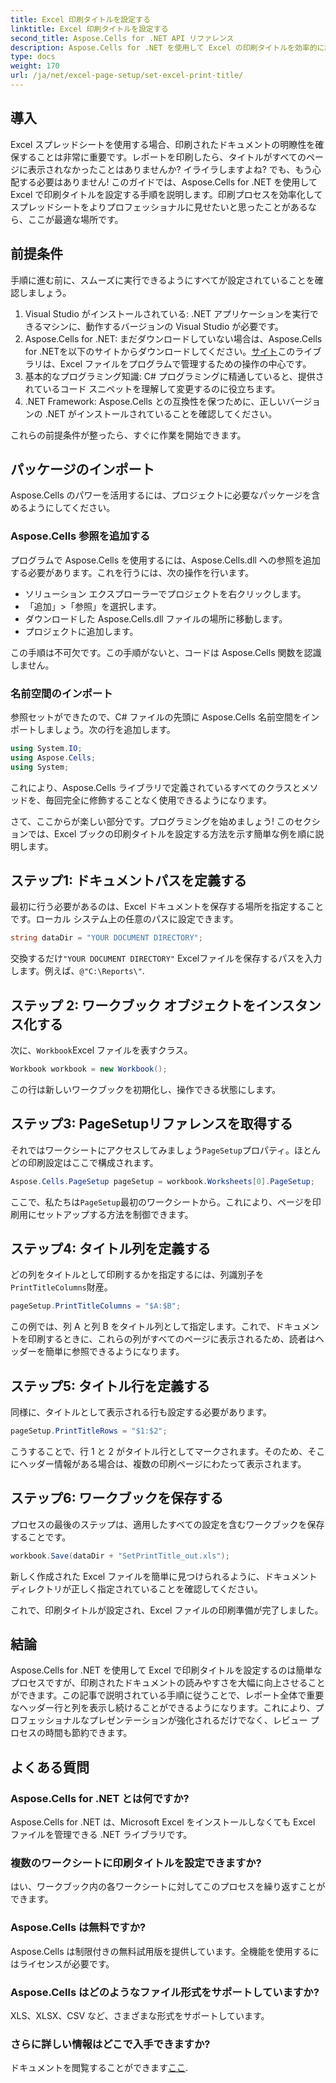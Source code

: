 ```yaml
---
title: Excel 印刷タイトルを設定する
linktitle: Excel 印刷タイトルを設定する
second_title: Aspose.Cells for .NET API リファレンス
description: Aspose.Cells for .NET を使用して Excel の印刷タイトルを効率的に設定する方法を学びます。ステップ バイ ステップ ガイドを使用して印刷プロセスを効率化します。
type: docs
weight: 170
url: /ja/net/excel-page-setup/set-excel-print-title/
---
```

## 導入

Excel スプレッドシートを使用する場合、印刷されたドキュメントの明瞭性を確保することは非常に重要です。レポートを印刷したら、タイトルがすべてのページに表示されなかったことはありませんか? イライラしますよね? でも、もう心配する必要はありません! このガイドでは、Aspose.Cells for .NET を使用して Excel で印刷タイトルを設定する手順を説明します。印刷プロセスを効率化してスプレッドシートをよりプロフェッショナルに見せたいと思ったことがあるなら、ここが最適な場所です。

## 前提条件

手順に進む前に、スムーズに実行できるようにすべてが設定されていることを確認しましょう。

1. Visual Studio がインストールされている: .NET アプリケーションを実行できるマシンに、動作するバージョンの Visual Studio が必要です。
2.  Aspose.Cells for .NET: まだダウンロードしていない場合は、Aspose.Cells for .NETを以下のサイトからダウンロードしてください。[サイト](https://releases.aspose.com/cells/net/)このライブラリは、Excel ファイルをプログラムで管理するための操作の中心です。
3. 基本的なプログラミング知識: C# プログラミングに精通していると、提供されているコード スニペットを理解して変更するのに役立ちます。
4. .NET Framework: Aspose.Cells との互換性を保つために、正しいバージョンの .NET がインストールされていることを確認してください。

これらの前提条件が整ったら、すぐに作業を開始できます。

## パッケージのインポート

Aspose.Cells のパワーを活用するには、プロジェクトに必要なパッケージを含めるようにしてください。 

### Aspose.Cells 参照を追加する

プログラムで Aspose.Cells を使用するには、Aspose.Cells.dll への参照を追加する必要があります。これを行うには、次の操作を行います。

- ソリューション エクスプローラーでプロジェクトを右クリックします。
- 「追加」>「参照」を選択します。
- ダウンロードした Aspose.Cells.dll ファイルの場所に移動します。
- プロジェクトに追加します。

この手順は不可欠です。この手順がないと、コードは Aspose.Cells 関数を認識しません。

### 名前空間のインポート

参照セットができたので、C# ファイルの先頭に Aspose.Cells 名前空間をインポートしましょう。次の行を追加します。

```csharp
using System.IO;
using Aspose.Cells;
using System;
```

これにより、Aspose.Cells ライブラリで定義されているすべてのクラスとメソッドを、毎回完全に修飾することなく使用できるようになります。

さて、ここからが楽しい部分です。プログラミングを始めましょう! このセクションでは、Excel ブックの印刷タイトルを設定する方法を示す簡単な例を順に説明します。

## ステップ1: ドキュメントパスを定義する

最初に行う必要があるのは、Excel ドキュメントを保存する場所を指定することです。ローカル システム上の任意のパスに設定できます。 

```csharp
string dataDir = "YOUR DOCUMENT DIRECTORY";
```

交換するだけ`"YOUR DOCUMENT DIRECTORY"` Excelファイルを保存するパスを入力します。例えば、`@"C:\Reports\"`.

## ステップ 2: ワークブック オブジェクトをインスタンス化する

次に、`Workbook`Excel ファイルを表すクラス。

```csharp
Workbook workbook = new Workbook();
```

この行は新しいワークブックを初期化し、操作できる状態にします。

## ステップ3: PageSetupリファレンスを取得する

それではワークシートにアクセスしてみましょう`PageSetup`プロパティ。ほとんどの印刷設定はここで構成されます。

```csharp
Aspose.Cells.PageSetup pageSetup = workbook.Worksheets[0].PageSetup;
```

ここで、私たちは`PageSetup`最初のワークシートから。これにより、ページを印刷用にセットアップする方法を制御できます。

## ステップ4: タイトル列を定義する

どの列をタイトルとして印刷するかを指定するには、列識別子を`PrintTitleColumns`財産。 

```csharp
pageSetup.PrintTitleColumns = "$A:$B";
```

この例では、列 A と列 B をタイトル列として指定します。これで、ドキュメントを印刷するときに、これらの列がすべてのページに表示されるため、読者はヘッダーを簡単に参照できるようになります。

## ステップ5: タイトル行を定義する

同様に、タイトルとして表示される行も設定する必要があります。

```csharp
pageSetup.PrintTitleRows = "$1:$2";
```

こうすることで、行 1 と 2 がタイトル行としてマークされます。そのため、そこにヘッダー情報がある場合は、複数の印刷ページにわたって表示されます。

## ステップ6: ワークブックを保存する

プロセスの最後のステップは、適用したすべての設定を含むワークブックを保存することです。 

```csharp
workbook.Save(dataDir + "SetPrintTitle_out.xls");
```

新しく作成された Excel ファイルを簡単に見つけられるように、ドキュメント ディレクトリが正しく指定されていることを確認してください。 

これで、印刷タイトルが設定され、Excel ファイルの印刷準備が完了しました。

## 結論

Aspose.Cells for .NET を使用して Excel で印刷タイトルを設定するのは簡単なプロセスですが、印刷されたドキュメントの読みやすさを大幅に向上させることができます。この記事で説明されている手順に従うことで、レポート全体で重要なヘッダー行と列を表示し続けることができるようになります。これにより、プロフェッショナルなプレゼンテーションが強化されるだけでなく、レビュー プロセスの時間も節約できます。

## よくある質問

### Aspose.Cells for .NET とは何ですか?
Aspose.Cells for .NET は、Microsoft Excel をインストールしなくても Excel ファイルを管理できる .NET ライブラリです。

### 複数のワークシートに印刷タイトルを設定できますか?
はい、ワークブック内の各ワークシートに対してこのプロセスを繰り返すことができます。

### Aspose.Cells は無料ですか?
Aspose.Cells は制限付きの無料試用版を提供しています。全機能を使用するにはライセンスが必要です。

### Aspose.Cells はどのようなファイル形式をサポートしていますか?
XLS、XLSX、CSV など、さまざまな形式をサポートしています。

### さらに詳しい情報はどこで入手できますか?
ドキュメントを閲覧することができます[ここ](https://reference.aspose.com/cells/net/).